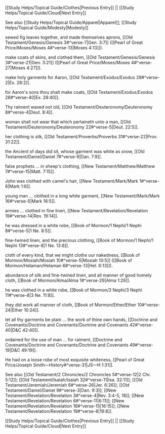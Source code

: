 [[Study Helps/Topical Guide/Clothes|Previous Entry]]  ||  [[Study Helps/Topical Guide/Cloud|Next Entry]]

 See also [[Study Helps/Topical Guide/Apparel|Apparel]]; [[Study Helps/Topical Guide/Modesty|Modesty]]

 sewed fig leaves together, and made themselves aprons, [[Old Testament/Genesis/Genesis 3#^verse-7|Gen. 3:7]] ([[Pearl of Great Price/Moses/Moses 4#^verse-13|Moses 4:13]]).

 make coats of skins, and clothed them, [[Old Testament/Genesis/Genesis 3#^verse-21|Gen. 3:21]] ([[Pearl of Great Price/Moses/Moses 4#^verse-27|Moses 4:27]]).

 make holy garments for Aaron, [[Old Testament/Exodus/Exodus 28#^verse-2|Ex. 28:2]].

 for Aaron's sons thou shalt make coats, [[Old Testament/Exodus/Exodus 28#^verse-40|Ex. 28:40]].

 Thy raiment waxed not old, [[Old Testament/Deuteronomy/Deuteronomy 8#^verse-4|Deut. 8:4]].

 woman shall not wear that which pertaineth unto a man, [[Old Testament/Deuteronomy/Deuteronomy 22#^verse-5|Deut. 22:5]].

 her clothing is silk, [[Old Testament/Proverbs/Proverbs 31#^verse-22|Prov. 31:22]].

 the Ancient of days did sit, whose garment was white as snow, [[Old Testament/Daniel/Daniel 7#^verse-9|Dan. 7:9]].

 false prophets ... in sheep's clothing, [[New Testament/Matthew/Matthew 7#^verse-15|Matt. 7:15]].

 John was clothed with camel's hair, [[New Testament/Mark/Mark 1#^verse-6|Mark 1:6]].

 young man ... clothed in a long white garment, [[New Testament/Mark/Mark 16#^verse-5|Mark 16:5]].

 armies ... clothed in fine linen, [[New Testament/Revelation/Revelation 19#^verse-14|Rev. 19:14]].

 he was dressed in a white robe, [[Book of Mormon/1 Nephi/1 Nephi 8#^verse-5|1 Ne. 8:5]].

 fine-twined linen, and the precious clothing, [[Book of Mormon/1 Nephi/1 Nephi 13#^verse-8|1 Ne. 13:8]].

 cloth of every kind, that we might clothe our nakedness, [[Book of Mormon/Mosiah/Mosiah 10#^verse-5|Mosiah 10:5]] ([[Book of Mormon/Helaman/Helaman 6#^verse-13|Hel. 6:13]]).

 abundance of silk and fine-twined linen, and all manner of good homely cloth, [[Book of Mormon/Alma/Alma 1#^verse-29|Alma 1:29]].

 he was clothed in a white robe, [[Book of Mormon/3 Nephi/3 Nephi 11#^verse-8|3 Ne. 11:8]].

 they did work all manner of cloth, [[Book of Mormon/Ether/Ether 10#^verse-24|Ether 10:24]].

 let all thy garments be plain ... the work of thine own hands, [[Doctrine and Covenants/Doctrine and Covenants/Doctrine and Covenants 42#^verse-40|D&C 42:40]].

 ordained for the use of man ... for raiment, [[Doctrine and Covenants/Doctrine and Covenants/Doctrine and Covenants 49#^verse-19|D&C 49:19]].

 He had on a loose robe of most exquisite whiteness, [[Pearl of Great Price/Joseph Smith—History#^verse-31|JS—H 1:31]].

 See also [[Old Testament/2 Chronicles/2 Chronicles 5#^verse-12|2 Chr. 5:12]]; [[Old Testament/Isaiah/Isaiah 32#^verse-11|Isa. 32:11]]; [[Old Testament/Jeremiah/Jeremiah 6#^verse-26|Jer. 6:26]]; [[Old Testament/Daniel/Daniel 9#^verse-3|Dan. 9:3]]; [[New Testament/Revelation/Revelation 3#^verse-4|Rev. 3:4-5, 18]]; [[New Testament/Revelation/Revelation 6#^verse-11|6:11]]; [[New Testament/Revelation/Revelation 16#^verse-15|16:15]]; [[New Testament/Revelation/Revelation 19#^verse-8|19:8]].

[[Study Helps/Topical Guide/Clothes|Previous Entry]]  ||  [[Study Helps/Topical Guide/Cloud|Next Entry]]